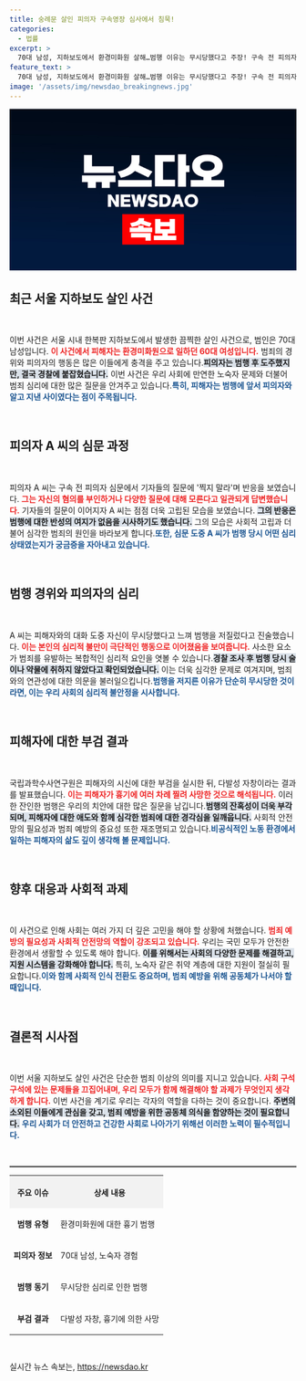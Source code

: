 ```yaml
---
title: 숭례문 살인 피의자 구속영장 심사에서 침묵!
categories:
  - 법률
excerpt: >
  70대 남성, 지하보도에서 환경미화원 살해…범행 이유는 무시당했다고 주장! 구속 전 피의자 심문 진행 중. 피해자는 다발성 자창으로 숨져. 이번 사건의 전말은? 상세히 알아보세요!
feature_text: >
  70대 남성, 지하보도에서 환경미화원 살해…범행 이유는 무시당했다고 주장! 구속 전 피의자 심문 진행 중. 피해자는 다발성 자창으로 숨져. 이번 사건의 전말은? 상세히 알아보세요!
image: '/assets/img/newsdao_breakingnews.jpg'
---
```


<p><img src="/assets/img/newsdao_breakingnews.jpg" alt="flaretime 속보" /></p>

<h2 data-ke-size="size26">최근 서울 지하보도 살인 사건</h2>

<p data-ke-size="size16">&nbsp;</p> 

<p>이번 사건은 서울 시내 한복판 지하보도에서 발생한 끔찍한 살인 사건으로, 범인은 70대 남성입니다. <b><span style="color: #ee2323;">이 사건에서 피해자는 환경미화원으로 일하던 60대 여성입니다.</span></b> 범죄의 경위와 피의자의 행동은 많은 이들에게 충격을 주고 있습니다.<b><span style="background-color: #21538527;">피의자는 범행 후 도주했지만, 결국 경찰에 붙잡혔습니다.</span></b> 이번 사건은 우리 사회에 만연한 노숙자 문제와 더불어 범죄 심리에 대한 많은 질문을 안겨주고 있습니다.<b><span style="color: #1a5490;">특히, 피해자는 범행에 앞서 피의자와 알고 지낸 사이였다는 점이 주목됩니다.</span></b> </p>

<p data-ke-size="size16">&nbsp;</p> 

<h2 data-ke-size="size26">피의자 A 씨의 심문 과정</h2>

<p data-ke-size="size16">&nbsp;</p> 

<p>피의자 A 씨는 구속 전 피의자 심문에서 기자들의 질문에 '찍지 말라'며 반응을 보였습니다. <b><span style="color: #ee2323;">그는 자신의 혐의를 부인하거나 다양한 질문에 대해 모른다고 일관되게 답변했습니다.</span></b> 기자들의 질문이 이어지자 A 씨는 점점 더욱 고립된 모습을 보였습니다. <b><span style="background-color: #21538527;">그의 반응은 범행에 대한 반성의 여지가 없음을 시사하기도 했습니다.</span></b> 그의 모습은 사회적 고립과 더불어 심각한 범죄의 원인을 바라보게 합니다.<b><span style="color: #1a5490;">또한, 심문 도중 A 씨가 범행 당시 어떤 심리 상태였는지가 궁금증을 자아내고 있습니다.</span></b> </p>

<p data-ke-size="size16">&nbsp;</p> 

<h2 data-ke-size="size26">범행 경위와 피의자의 심리</h2>

<p data-ke-size="size16">&nbsp;</p> 

<p>A 씨는 피해자와의 대화 도중 자신이 무시당했다고 느껴 범행을 저질렀다고 진술했습니다. <b><span style="color: #ee2323;">이는 본인의 심리적 불만이 극단적인 행동으로 이어졌음을 보여줍니다.</span></b>  사소한 요소가 범죄를 유발하는 복합적인 심리적 요인을 엿볼 수 있습니다.<b><span style="background-color: #21538527;">경찰 조사 후 범행 당시 술이나 약물에 취하지 않았다고 확인되었습니다.</span></b> 이는 더욱 심각한 문제로 여겨지며, 범죄와의 연관성에 대한 의문을 불러일으킵니다.<b><span style="color: #1a5490;">범행을 저지른 이유가 단순히 무시당한 것이라면, 이는 우리 사회의 심리적 불안정을 시사합니다.</span></b> </p>

<p data-ke-size="size16">&nbsp;</p> 

<h2 data-ke-size="size26">피해자에 대한 부검 결과</h2>

<p data-ke-size="size16">&nbsp;</p> 

<p>국립과학수사연구원은 피해자의 시신에 대한 부검을 실시한 뒤, 다발성 자창이라는 결과를 발표했습니다. <b><span style="color: #ee2323;">이는 피해자가 흉기에 여러 차례 찔려 사망한 것으로 해석됩니다.</span></b> 이러한 잔인한 범행은 우리의 치안에 대한 많은 질문을 남깁니다.<b><span style="background-color: #21538527;">범행의 잔혹성이 더욱 부각되며, 피해자에 대한 애도와 함께 심각한 범죄에 대한 경각심을 일깨웁니다.</span></b> 사회적 안전망의 필요성과 범죄 예방의 중요성 또한 재조명되고 있습니다.<b><span style="color: #1a5490;">비공식적인 노동 환경에서 일하는 피해자의 삶도 깊이 생각해 볼 문제입니다.</span></b> </p>

<p data-ke-size="size16">&nbsp;</p> 

<h2 data-ke-size="size26">향후 대응과 사회적 과제</h2>

<p data-ke-size="size16">&nbsp;</p> 

<p>이 사건으로 인해 사회는 여러 가지 더 깊은 고민을 해야 할 상황에 처했습니다. <b><span style="color: #ee2323;">범죄 예방의 필요성과 사회적 안전망의 역할이 강조되고 있습니다.</span></b> 우리는 국민 모두가 안전한 환경에서 생활할 수 있도록 해야 합니다. <b><span style="background-color: #21538527;">이를 위해서는 사회의 다양한 문제를 해결하고, 지원 시스템을 강화해야 합니다.</span></b> 특히, 노숙자 같은 취약 계층에 대한 지원이 절실히 필요합니다.<b><span style="color: #1a5490;">이와 함께 사회적 인식 전환도 중요하며, 범죄 예방을 위해 공동체가 나서야 할 때입니다.</span></b> </p>

<p data-ke-size="size16">&nbsp;</p> 

<h2 data-ke-size="size26">결론적 시사점</h2>

<p data-ke-size="size16">&nbsp;</p> 

<p>이번 서울 지하보도 살인 사건은 단순한 범죄 이상의 의미를 지니고 있습니다. <b><span style="color: #ee2323;">사회 구석구석에 있는 문제들을 끄집어내며, 우리 모두가 함께 해결해야 할 과제가 무엇인지 생각하게 합니다.</span></b> 이번 사건을 계기로 우리는 각자의 역할을 다하는 것이 중요합니다. <b><span style="background-color: #21538527;">주변의 소외된 이들에게 관심을 갖고, 범죄 예방을 위한 공동체 의식을 함양하는 것이 필요합니다.</span></b> <b><span style="color: #1a5490;">우리 사회가 더 안전하고 건강한 사회로 나아가기 위해선 이러한 노력이 필수적입니다.</span></b> </p>

<p data-ke-size="size16">&nbsp;</p> 

<hr style="height: 2px; border: none; background: #333;"/>

<table style="width: 100%; border-collapse: collapse;">
    <tr style="background-color: #f2f2f2;">
        <th style="text-align: center; height: 50px;"><b>주요 이슈</b></th>
        <th style="text-align: center; height: 50px;"><b>상세 내용</b></th>
    </tr>
    <tr>
        <td style="text-align: center; height: 50px;"><b>범행 유형</b></td>
        <td style="text-align: left; height: 50px;">환경미화원에 대한 흉기 범행</td>
    </tr>
    <tr>
        <td style="text-align: center; height: 50px;"><b>피의자 정보</b></td>
        <td style="text-align: left; height: 50px;">70대 남성, 노숙자 경험</td>
    </tr>
    <tr>
        <td style="text-align: center; height: 50px;"><b>범행 동기</b></td>
        <td style="text-align: left; height: 50px;">무시당한 심리로 인한 범행</td>
    </tr>
    <tr>
        <td style="text-align: center; height: 50px;"><b>부검 결과</b></td>
        <td style="text-align: left; height: 50px;">다발성 자창, 흉기에 의한 사망</td>
    </tr>
</table>

<p data-ke-size="size16">&nbsp;</p>
실시간 뉴스 속보는, <a href="https://newsdao.kr" rel="dofollow">https://newsdao.kr</a>


